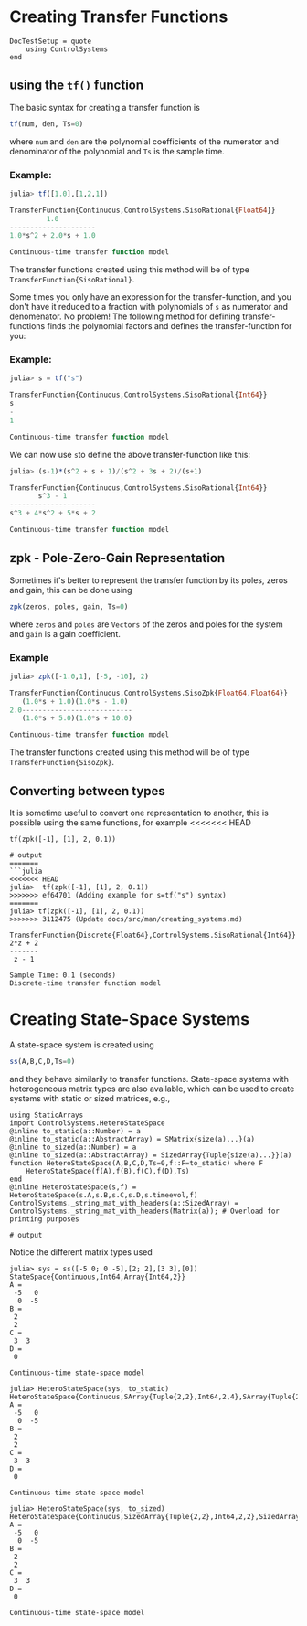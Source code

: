 # Creating Transfer Functions
```@meta
DocTestSetup = quote
    using ControlSystems
end
```

## using the `tf()` function
The basic syntax for creating a transfer function is
```julia
tf(num, den, Ts=0)
```
where `num` and `den` are the polynomial coefficients of the numerator and denominator of the polynomial and `Ts` is the sample time.
### Example:
```julia
julia> tf([1.0],[1,2,1])

TransferFunction{Continuous,ControlSystems.SisoRational{Float64}}
         1.0
---------------------
1.0*s^2 + 2.0*s + 1.0

Continuous-time transfer function model
```

The transfer functions created using this method will be of type `TransferFunction{SisoRational}`.



Some times you only have an expression for the transfer-function, and you don't have it reduced to a fraction with polynomials of `s` as numerator and denomenator. No problem! The following method for defining transfer-functions finds the polynomial factors and defines the transfer-function for you:
### Example:
```julia
julia> s = tf("s")

TransferFunction{Continuous,ControlSystems.SisoRational{Int64}}
s
-
1

Continuous-time transfer function model
```

We can now use ```s```to define the above transfer-function like this:
```julia
julia> (s-1)*(s^2 + s + 1)/(s^2 + 3s + 2)/(s+1)

TransferFunction{Continuous,ControlSystems.SisoRational{Int64}}
       s^3 - 1
---------------------
s^3 + 4*s^2 + 5*s + 2

Continuous-time transfer function model
```
## zpk - Pole-Zero-Gain Representation
Sometimes it's better to represent the transfer function by its poles, zeros and gain, this can be done using
```julia
zpk(zeros, poles, gain, Ts=0)
```
where `zeros` and `poles` are `Vectors` of the zeros and poles for the system and `gain` is a gain coefficient.
### Example
```julia
julia> zpk([-1.0,1], [-5, -10], 2)

TransferFunction{Continuous,ControlSystems.SisoZpk{Float64,Float64}}
   (1.0*s + 1.0)(1.0*s - 1.0)
2.0---------------------------
   (1.0*s + 5.0)(1.0*s + 10.0)

Continuous-time transfer function model
```

The transfer functions created using this method will be of type `TransferFunction{SisoZpk}`.

## Converting between types
It is sometime useful to convert one representation to another, this is possible using the same functions, for example
<<<<<<< HEAD
```jldoctest
tf(zpk([-1], [1], 2, 0.1))

# output
=======
```julia
<<<<<<< HEAD
julia>  tf(zpk([-1], [1], 2, 0.1))
>>>>>>> ef64701 (Adding example for s=tf("s") syntax)
=======
julia> tf(zpk([-1], [1], 2, 0.1))
>>>>>>> 3112475 (Update docs/src/man/creating_systems.md)

TransferFunction{Discrete{Float64},ControlSystems.SisoRational{Int64}}
2*z + 2
-------
 z - 1

Sample Time: 0.1 (seconds)
Discrete-time transfer function model
```


# Creating State-Space Systems
A state-space system is created using
```julia
ss(A,B,C,D,Ts=0)
```
and they behave similarily to transfer functions. State-space systems with heterogeneous matrix types are also available, which can be used to create systems with static or sized matrices, e.g.,
```jldoctest HSS; output=false
using StaticArrays
import ControlSystems.HeteroStateSpace
@inline to_static(a::Number) = a
@inline to_static(a::AbstractArray) = SMatrix{size(a)...}(a)
@inline to_sized(a::Number) = a
@inline to_sized(a::AbstractArray) = SizedArray{Tuple{size(a)...}}(a)
function HeteroStateSpace(A,B,C,D,Ts=0,f::F=to_static) where F
    HeteroStateSpace(f(A),f(B),f(C),f(D),Ts)
end
@inline HeteroStateSpace(s,f) = HeteroStateSpace(s.A,s.B,s.C,s.D,s.timeevol,f)
ControlSystems._string_mat_with_headers(a::SizedArray) = ControlSystems._string_mat_with_headers(Matrix(a)); # Overload for printing purposes

# output

```
Notice the different matrix types used
```jldoctest HSS
julia> sys = ss([-5 0; 0 -5],[2; 2],[3 3],[0])
StateSpace{Continuous,Int64,Array{Int64,2}}
A =
 -5   0
  0  -5
B =
 2
 2
C =
 3  3
D =
 0

Continuous-time state-space model

julia> HeteroStateSpace(sys, to_static)
HeteroStateSpace{Continuous,SArray{Tuple{2,2},Int64,2,4},SArray{Tuple{2,1},Int64,2,2},SArray{Tuple{1,2},Int64,2,2},SArray{Tuple{1,1},Int64,2,1}}
A =
 -5   0
  0  -5
B =
 2
 2
C =
 3  3
D =
 0

Continuous-time state-space model

julia> HeteroStateSpace(sys, to_sized)
HeteroStateSpace{Continuous,SizedArray{Tuple{2,2},Int64,2,2},SizedArray{Tuple{2,1},Int64,2,2},SizedArray{Tuple{1,2},Int64,2,2},SizedArray{Tuple{1,1},Int64,2,2}}
A =
 -5   0
  0  -5
B =
 2
 2
C =
 3  3
D =
 0

Continuous-time state-space model
```
